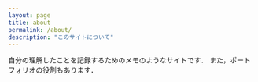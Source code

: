 ```yaml
---
layout: page
title: about
permalink: /about/
description: "このサイトについて"
---
```


自分の理解したことを記録するためのメモのようなサイトです．
また，ポートフォリオの役割もあります．
